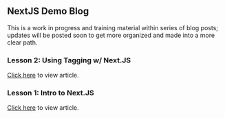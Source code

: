 ## NextJS Demo Blog 

This is a work in progress and training material within series of blog posts; updates will be posted soon to get more organized and made into a more clear path.

### Lesson 2:  Using Tagging w/ Next.JS
[Click here](https://kittabit.com/next-js-tagging-implementation/) to view article.

### Lesson 1:  Intro to Next.JS
[Click here](https://kittabit.com/saying-hello-to-next-js/) to view article.
